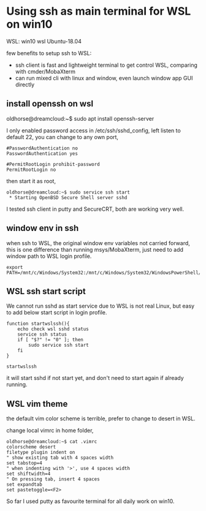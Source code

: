# Using ssh as main terminal for WSL on win10
WSL: win10 wsl Ubuntu-18.04

few benefits to setup ssh to WSL:
- ssh client is fast and lightweight terminal to get control WSL, comparing with cmder/MobaXterm
- can run mixed cli with linux and window, even launch window app GUI directly 
 
## install openssh on wsl 

oldhorse@dreamcloud:~$ sudo apt install openssh-server

I only enabled password access in /etc/ssh/sshd_config, left listen to default 22, you can change to any own port,  
```
#PasswordAuthentication no
PasswordAuthentication yes

#PermitRootLogin prohibit-password
PermitRootLogin no
```
then start it as root, 
```
oldhorse@dreamcloud:~$ sudo service ssh start
 * Starting OpenBSD Secure Shell server sshd                                   
```
I tested ssh client in putty and SecureCRT, both are working very well.

## window env in ssh 
when ssh to WSL, the original window env variables not carried forward, this is one difference than running msys/MobaXterm, just need to add window path to WSL login profile.
```
export PATH=/mnt/c/Windows/System32:/mnt/c/Windows/System32/WindowsPowerShell/v1.0:$PATH
```

## WSL ssh start script 
We cannot run sshd as start service due to WSL is not real Linux, but easy to add below start script in login profile.
```
function startwslssh(){
    echo check wsl sshd status
    service ssh status
    if [ "$?" != "0" ]; then
        sudo service ssh start
    fi
}

startwslssh
```
it will start sshd if not start yet, and don't need to start again if already running.

## WSL vim theme  
the default vim color scheme is terrible, prefer to change to desert in WSL.

change local vimrc in home folder, 
```
oldhorse@dreamcloud:~$ cat .vimrc
colorscheme desert
filetype plugin indent on
" show existing tab with 4 spaces width
set tabstop=4
" when indenting with '>', use 4 spaces width
set shiftwidth=4
" On pressing tab, insert 4 spaces
set expandtab
set pastetoggle=<F2>
```

So far I used putty as favourite terminal for all daily work on win10. 




